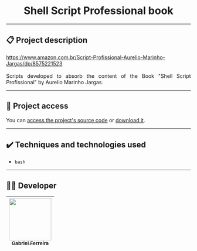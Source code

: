 

<h1 align="center">Shell Script Professional book</h1>

<hr>

## 📋 Project description

<p align="justify">
  <a href="https://www.amazon.com.br/Script-Profissional-Aurelio-Marinho-Jargas/dp/8575221523">https://www.amazon.com.br/Script-Profissional-Aurelio-Marinho-Jargas/dp/8575221523</a>
  <br>
  <br>
  Scripts developed to absorb the content of the Book "Shell Script Profissional" by Aurelio Marinho Jargas.  
</p>

<hr>

## 📁 Project access

You can [access the project's source code](https://github.com/GabesSeven/shell-script-professional-book/) or [download it](https://github.com/GabesSeven/shell-script-professional-book/archive/refs/heads/main.zip).

<hr>

## ✔️ Techniques and technologies used

- ``bash``

<hr>

## 🧑‍💻 Developer

| [<img src="https://avatars.githubusercontent.com/u/37443722?v=4" width=115><br><sub>Gabriel Ferreira</sub>](https://github.com/GabesSeven)
| :---: 
